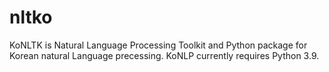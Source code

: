 # nltko
KoNLTK is Natural Language Processing Toolkit and Python package for Korean natural Language precessing. KoNLP currently requires Python 3.9.
